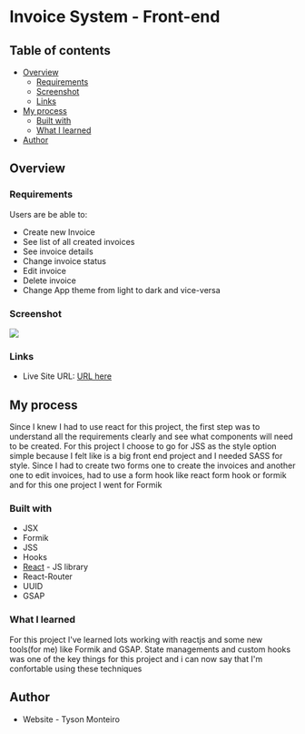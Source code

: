 # Invoice System - Front-end

## Table of contents

- [Overview](#overview)
  - [Requirements](#the-challenge)
  - [Screenshot](#screenshot)
  - [Links](#links)
- [My process](#my-process)
  - [Built with](#built-with)
  - [What I learned](#what-i-learned)
- [Author](#author)

## Overview

### Requirements

Users are be able to:

- Create new Invoice
- See list of all created invoices
- See invoice details
- Change invoice status
- Edit invoice
- Delete invoice
- Change App theme from light to dark and vice-versa

### Screenshot

![](https://user-images.githubusercontent.com/29797099/151508325-df5447b3-361e-495e-a952-cb0d655516ac.png)

### Links

- Live Site URL: [URL here](https://invoice-system-by-tyson-monteiro.netlify.app/)

## My process

Since I knew I had to use react for this project, the first step was to understand all the requirements clearly and see what components will need to be created.
For this project I choose to go for JSS as the style option simple because I felt like is a big front end project and I needed SASS for style.
Since I had to create two forms one to create the invoices and another one to edit invoices, had to use a form hook like react form hook or formik and for this one project I went for Formik

### Built with

- JSX
- Formik
- JSS
- Hooks
- [React](https://reactjs.org/) - JS library
- React-Router
- UUID
- GSAP

### What I learned

For this project I've learned lots working with reactjs and some new tools(for me) like Formik and GSAP.
State managements and custom hooks was one of the key things for this project and i can now say that I'm confortable using these techniques

## Author

- Website - Tyson Monteiro
